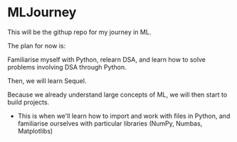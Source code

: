 # MLJourney

This will be the githup repo for my journey in ML.

The plan for now is:

Familiarise myself with Python, relearn DSA, and learn how to solve problems 
involving DSA through Python.

Then, we will learn Sequel.

Because we already understand large concepts of ML, we will then start to build 
projects.
 - This is when we'll learn how to import and work with files in Python, and 
 familiarise ourselves with particular libraries (NumPy, Numbas, Matplotlibs)